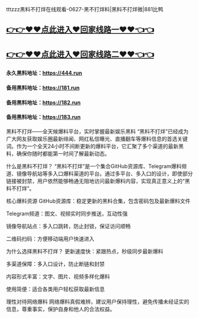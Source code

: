 tttzzz黑料不打烊在线观看-0627-黑不打烊料|黑料不打烊微|881比鸭

## [👉👉♥♥点此进入♥回家线路一♥♥👈👈](https://unpkg.com/182run/index.html)
## [👉👉♥♥点此进入♥回家线路二♥♥👈👈](https://unpkg.com/182-1run/index.html)

#### 永久黑料地址：https://444.run
#### 备用黑料地址：https://181.run
#### 备用黑料地址：https://182.run
#### 备用黑料地址：https://183.run

黑料不打烊——全天候爆料平台，实时掌握最新娱乐黑料
“黑料不打烊”已经成为广大网友获取娱乐圈最新绯闻、网红私信曝光、直播翻车等爆料信息的首选关键词。作为一个全天24小时不间断更新的爆料平台，它汇聚了多个渠道的最新黑料，确保你随时都能第一时间了解最新动态。

什么是黑料不打烊？
“黑料不打烊”是一个集合GitHub资源库、Telegram爆料频道、镜像导航站等多入口爆料渠道的平台。通过多平台、多入口的设计，即使部分链接被封禁，用户依然能够畅通无阻地访问最新爆料内容，实现真正意义上的“黑料不打烊”。

核心爆料资源
GitHub资源库：稳定更新的黑料合集，包含密码包及最新爆料文件

Telegram频道：图文、视频实时同步推送，互动性强

镜像导航站点：多入口跳转，防止封锁，保证访问顺畅

二维码扫码：方便移动端用户快速进入

为什么选择黑料不打烊？
更新速度快：紧跟热点，秒级同步最新爆料

多渠道保障：多入口设计，防止断链和封禁

内容形式丰富：文字、图片、视频多样化爆料

使用简便：适合各类用户轻松获取最新信息

理性对待网络爆料
网络爆料真假难辨，建议用户保持理性，避免传播未经证实的信息，尊重事实，保护自身和他人的合法权益。














